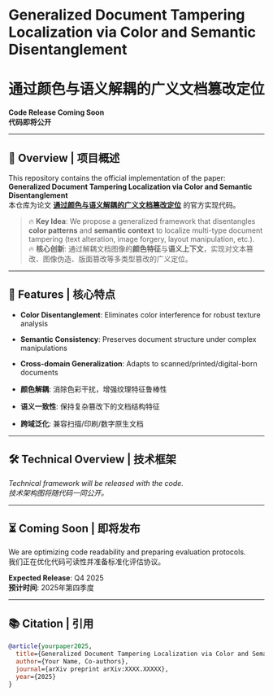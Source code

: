 # Generalized Document Tampering Localization via Color and Semantic Disentanglement  
# 通过颜色与语义解耦的广义文档篡改定位  

**Code Release Coming Soon**  
**代码即将公开**  

---

## 📖 Overview | 项目概述  
This repository contains the official implementation of the paper:  
**Generalized Document Tampering Localization via Color and Semantic Disentanglement**  
本仓库为论文 **[通过颜色与语义解耦的广义文档篡改定位](论文链接)** 的官方实现代码。

> 🔥 **Key Idea**: We propose a generalized framework that disentangles **color patterns** and **semantic context** to localize multi-type document tampering (text alteration, image forgery, layout manipulation, etc.).  
> 🔥 **核心创新**: 通过解耦文档图像的**颜色特征**与**语义上下文**，实现对文本篡改、图像伪造、版面篡改等多类型篡改的广义定位。

---

## 🚀 Features | 核心特点  
- **Color Disentanglement**: Eliminates color interference for robust texture analysis  
- **Semantic Consistency**: Preserves document structure under complex manipulations  
- **Cross-domain Generalization**: Adapts to scanned/printed/digital-born documents  

- **颜色解耦**: 消除色彩干扰，增强纹理特征鲁棒性  
- **语义一致性**: 保持复杂篡改下的文档结构特征  
- **跨域泛化**: 兼容扫描/印刷/数字原生文档  

---

## 🛠️ Technical Overview | 技术框架  
*Technical framework will be released with the code.*  
*技术架构图将随代码一同公开。*

---

## ⏳ Coming Soon | 即将发布  
We are optimizing code readability and preparing evaluation protocols.  
我们正在优化代码可读性并准备标准化评估协议。  

**Expected Release**: Q4 2025  
**预计时间**: 2025年第四季度  

---

## 📚 Citation | 引用  
```bibtex
@article{yourpaper2025,
  title={Generalized Document Tampering Localization via Color and Semantic Disentanglement},
  author={Your Name, Co-authors},
  journal={arXiv preprint arXiv:XXXX.XXXXX},
  year={2025}
}

